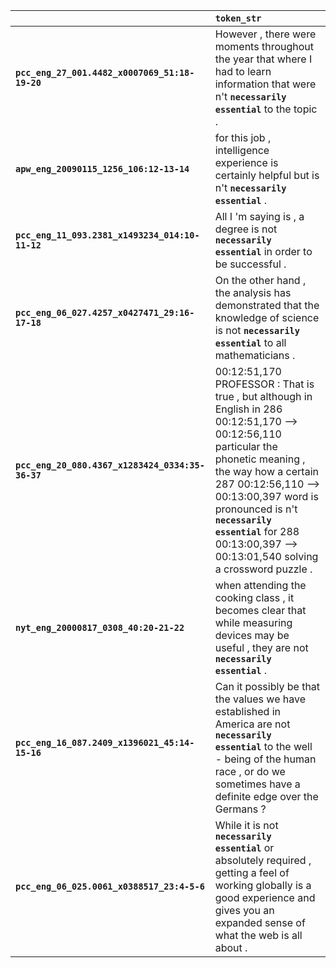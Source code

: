 |                                                  | `token_str`                                                                                                                                                                                                                                                                                                               |
|:-------------------------------------------------|:--------------------------------------------------------------------------------------------------------------------------------------------------------------------------------------------------------------------------------------------------------------------------------------------------------------------------|
| **`pcc_eng_27_001.4482_x0007069_51:18-19-20`**   | However , there were moments throughout the year that where I had to learn information that were n't __``necessarily essential``__ to the topic .                                                                                                                                                                         |
| **`apw_eng_20090115_1256_106:12-13-14`**         | for this job , intelligence experience is certainly helpful but is n't __``necessarily essential``__ .                                                                                                                                                                                                                    |
| **`pcc_eng_11_093.2381_x1493234_014:10-11-12`**  | All I 'm saying is , a degree is not __``necessarily essential``__ in order to be successful .                                                                                                                                                                                                                            |
| **`pcc_eng_06_027.4257_x0427471_29:16-17-18`**   | On the other hand , the analysis has demonstrated that the knowledge of science is not __``necessarily essential``__ to all mathematicians .                                                                                                                                                                              |
| **`pcc_eng_20_080.4367_x1283424_0334:35-36-37`** | 00:12:51,170 PROFESSOR : That is true , but although in English in 286 00:12:51,170 --> 00:12:56,110 particular the phonetic meaning , the way how a certain 287 00:12:56,110 --> 00:13:00,397 word is pronounced is n't __``necessarily essential``__ for 288 00:13:00,397 --> 00:13:01,540 solving a crossword puzzle . |
| **`nyt_eng_20000817_0308_40:20-21-22`**          | when attending the cooking class , it becomes clear that while measuring devices may be useful , they are not __``necessarily essential``__ .                                                                                                                                                                             |
| **`pcc_eng_16_087.2409_x1396021_45:14-15-16`**   | Can it possibly be that the values we have established in America are not __``necessarily essential``__ to the well - being of the human race , or do we sometimes have a definite edge over the Germans ?                                                                                                                |
| **`pcc_eng_06_025.0061_x0388517_23:4-5-6`**      | While it is not __``necessarily essential``__ or absolutely required , getting a feel of working globally is a good experience and gives you an expanded sense of what the web is all about .                                                                                                                             |